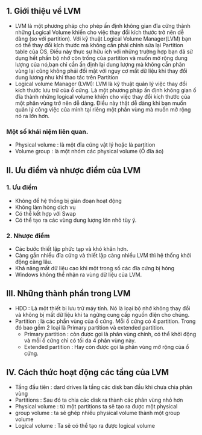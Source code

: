 ## 1. Giới thiệu về LVM
- LVM là một phương pháp cho phép ấn định không gian đĩa cứng thành những Logical Volume khiến cho việc thay đổi kích thước trở nên dễ dàng (so với partition). Với kỹ thuật Logical Volume Manager(LVM) bạn có thể thay đổi kích thước mà không cần phải chỉnh sửa lại Partition table của OS. Điều này thực sự hữu ích với những trường hợp bạn đã sử dụng hết phần bộ nhớ còn trống của partition và muốn mở rộng dung lượng của nó,bạn chỉ cần ấn định lại dung lượng mà không cần phân vùng lại cũng không phải đối mặt với nguy cơ mất dữ liệu khi thay đổi dung lương như khi thao tác trên Partition
- Logical volume Manager (LVM): LVM là kỹ thuật quản lý việc thay đổi kích thước lưu trữ của ổ cứng. Là một phương pháp ấn định không gian ổ đĩa thành những logical volume khiến cho việc thay đổi kích thước của một phân vùng trở nên dễ dàng. Điều này thật dễ dàng khi bạn muốn quản lý công việc của mình tại riêng một phân vùng mà muốn mở rộng nó ra lớn hơn.
### Một số khái niệm liên quan.
- Physical volume : là một đĩa cứng vật lý hoặc là partition
- Volume group : là một nhóm các physical volume (Ổ đĩa ảo)


## II. Ưu điểm và nhược điểm của LVM
### 1. Ưu điểm
- Không để hệ thống bị gián đoạn hoạt động
- Không làm hỏng dịch vụ
- Có thể kết hợp với Swap
- Có thể tạo ra các vùng dung lượng lớn nhỏ tùy ý.

### 2. Nhược điểm
- Các bước thiết lập phức tạp và khó khăn hơn.
- Càng gắn nhiều đĩa cứng và thiết lập càng nhiều LVM thì hệ thống khởi động càng lâu.
- Khả năng mất dữ liệu cao khi một trong số các đĩa cứng bị hỏng
- Windows không thể nhận ra vùng dữ liệu của LVM. 


## III. Những thành phần trong LVM
- HDD : Là một thiết bị lưu trữ máy tính. Nó là loại bộ nhớ không thay đổi và không bị mất dữ liệu khi ta ngừng cung cấp nguồn điện cho chúng.
- Partition : là các phần vùng của ổ cứng. Mỗi ổ cứng có 4 partition. Trong đó bao gồm 2 loại là Primary partition và extended partition.
    + Primary partition : còn được gọi là phân vùng chính, có thể khởi động và mỗi ổ cứng chỉ có tối da 4 phân vùng này.
    + Extended partition : Hay còn được gọi là phân vùng mở rộng của ổ cứng.

## IV. Cách thức hoạt động các tầng của LVM
- Tầng đầu tiên : dard drives là tầng các disk ban đầu khi chưa chia phân vùng
- Partitions : Sau đó ta chia các disk ra thành các phân vùng nhỏ hơn
- Physical volume : từ một partitions ta sẽ tạo ra được một physical
- group volume : ta sẽ ghép nhiều physical volume thành một group volume
- Logical volume : Ta sẽ có thể tạo ra được logical volume